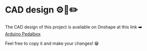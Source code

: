 # CAD design ⚙️📐✏️

The CAD design of this project is available on Onshape at this link ➡️ [Arduino Pedalbox](https://cad.onshape.com/documents/ea829a174fc6a18c839c7da4/w/4dc612ce526f213922be4505/e/75dfc727a215a75c9c934081)

Feel free to copy it and make your changes! 😁